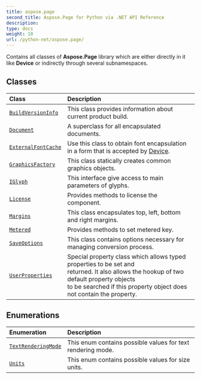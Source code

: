 ```yaml
---
title: aspose.page
second_title: Aspose.Page for Python via .NET API Reference
description: 
type: docs
weight: 10
url: /python-net/aspose.page/
---
```



Contains all classes of **Aspose.Page** library which are either directly in it like **Device**  or indirectly through several subnamespaces.

## Classes
| Class | Description |
| :- | :- |
| [`BuildVersionInfo`](/page/python-net/aspose.page/buildversioninfo/) | This class provides information about current product build. |
| [`Document`](/page/python-net/aspose.page/document/) | A superclass for all encapsulated documents. |
| [`ExternalFontCache`](/page/python-net/aspose.page/externalfontcache/) | Use this class to obtain font encapsulation in a form that is accepted by [Device](/page/python-net/aspose.page/device/). |
| [`GraphicsFactory`](/page/python-net/aspose.page/graphicsfactory/) | This class statically creates common graphics objects. |
| [`IGlyph`](/page/python-net/aspose.page/iglyph/) | This interface give access to main parameters of glyphs. |
| [`License`](/page/python-net/aspose.page/license/) | Provides methods to license the component. |
| [`Margins`](/page/python-net/aspose.page/margins/) | This class encapsulates top, left, bottom and right margins. |
| [`Metered`](/page/python-net/aspose.page/metered/) | Provides methods to set metered key. |
| [`SaveOptions`](/page/python-net/aspose.page/saveoptions/) | This class contains options necessary for managing conversion process. |
| [`UserProperties`](/page/python-net/aspose.page/userproperties/) | Special property class which allows typed properties to be set and<br/>            returned. It also allows the hookup of two default property objects<br/>            to be searched if this property object does not contain the property. |
## Enumerations
| Enumeration | Description |
| :- | :- |
| [`TextRenderingMode`](/page/python-net/aspose.page/textrenderingmode/) | This enum contains possible values for text rendering mode. |
| [`Units`](/page/python-net/aspose.page/units/) | This enum contains possible values for size units. |
